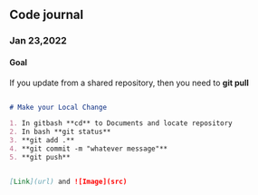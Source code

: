<h2>Code journal</h2>


<h3>Jan 23,2022</h3>

<h4><strong>Goal</strong></h4>


If you update from a shared repository, then you need to **git pull**

```markdown

# Make your Local Change 

1. In gitbash **cd** to Documents and locate repository 
2. In bash **git status**
3. **git add .**
4. **git commit -m "whatever message"**
5. **git push**


[Link](url) and ![Image](src)
```

